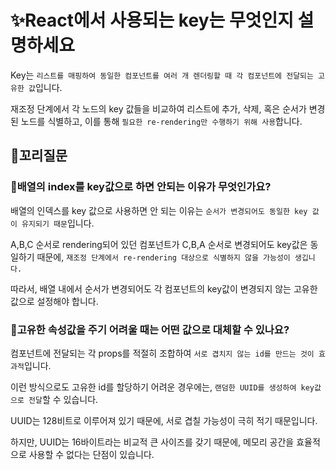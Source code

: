 # ✨React에서 사용되는 key는 무엇인지 설명하세요

Key는 `리스트를 매핑하여 동일한 컴포넌트를 여러 개 렌더링할 때 각 컴포넌트에 전달되는 고유한 값`입니다.

재조정 단계에서 각 노드의 key 값들을 비교하여 리스트에 추가, 삭제, 혹은 순서가 변경된 노드를 식별하고, 이를 통해 `필요한 re-rendering만 수행하기 위해 사용`합니다.

## 🔁꼬리질문

### 🤔배열의 index를 key값으로 하면 안되는 이유가 무엇인가요?

배열의 인덱스를 key 값으로 사용하면 안 되는 이유는 `순서가 변경되어도 동일한 key 값이 유지되기 때문`입니다.

A,B,C 순서로 rendering되어 있던 컴포넌트가 C,B,A 순서로 변경되어도 key값은 동일하기 때문에, `재조정 단계에서 re-rendering 대상으로 식별하지 않을 가능성이 생깁니다.`

따라서, 배열 내에서 순서가 변경되어도 각 컴포넌트의 key값이 변경되지 않는 고유한 값으로 설정해야 합니다.

### 🤔고유한 속성값을 주기 어려울 때는 어떤 값으로 대체할 수 있나요?

컴포넌트에 전달되는 각 props를 적절히 조합하여 `서로 겹치지 않는 id를 만드는 것이 효과적`입니다.

이런 방식으로도 고유한 id를 할당하기 어려운 경우에는, `랜덤한 UUID를 생성하여 key값으로 전달`할 수 있습니다.

UUID는 128비트로 이루어져 있기 때문에, 서로 겹칠 가능성이 극히 적기 때문입니다.

하지만, UUID는 16바이트라는 비교적 큰 사이즈를 갖기 때문에, 메모리 공간을 효율적으로 사용할 수 없다는 단점이 있습니다.
